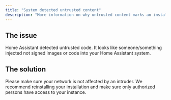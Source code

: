 ```yaml
---
title: "System detected untrusted content"
description: "More information on why untrusted content marks an installation as unhealthy."
---
```


## The issue

Home Assistant detected untrusted code. It looks like someone/something injected not signed images or code into your Home Assistant system.

## The solution

Please make sure your network is not affected by an intruder. We recommend reinstalling your installation and make sure only authorized persons have access to your instance.
